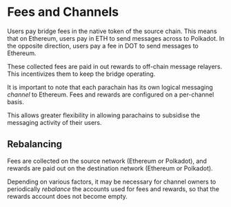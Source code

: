 # Fees and Channels

Users pay bridge fees in the native token of the source chain. This means that on Ethereum, users pay in ETH to send messages across to Polkadot. In the opposite direction, users pay a fee in DOT to send messages to Ethereum.

These collected fees are paid in out rewards to off-chain message relayers. This incentivizes them to keep the bridge operating.

It is important to note that each parachain has its own logical messaging _channel_ to Ethereum. Fees and rewards are configured on a per-channel basis.

This allows greater flexibility in allowing parachains to subsidise the messaging activity of their users.

## Rebalancing

Fees are collected on the source network (Ethereum or Polkadot), and rewards are paid out on the destination network (Ethereum or Polkadot).

Depending on various factors, it may be necessary for channel owners to periodically _rebalance_ the accounts used for fees and rewards, so that the rewards account does not become empty.
